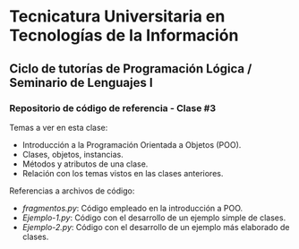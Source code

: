 # Tecnicatura Universitaria en Tecnologías de la Información

## Ciclo de tutorías de Programación Lógica / Seminario de Lenguajes I

### Repositorio de código de referencia - Clase #3

Temas a ver en esta clase:

* Introducción a la Programación Orientada a Objetos (POO).
* Clases, objetos, instancias.
* Métodos y atributos de una clase.
* Relación con los temas vistos en las clases anteriores.

Referencias a archivos de código:

* _fragmentos.py_: Código empleado en la introducción a POO.
* _Ejemplo-1.py_: Código con el desarrollo de un ejemplo simple de clases.
* _Ejemplo-2.py_: Código con el desarrollo de un ejemplo más elaborado de clases.
